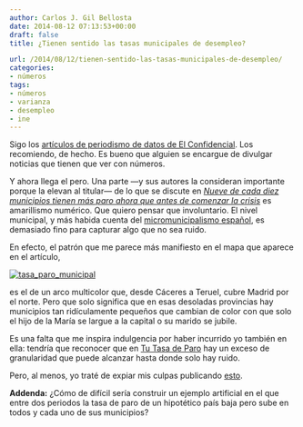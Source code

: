 ```yaml
---
author: Carlos J. Gil Bellosta
date: 2014-08-12 07:13:53+00:00
draft: false
title: ¿Tienen sentido las tasas municipales de desempleo?

url: /2014/08/12/tienen-sentido-las-tasas-municipales-de-desempleo/
categories:
- números
tags:
- números
- varianza
- desempleo
- ine
---
```


Sigo los [artículos de periodismo de datos de El Confidencial](http://www.elconfidencial.com/tags/temas/periodismo-de-datos-9977/). Los recomiendo, de hecho. Es bueno que alguien se encargue de divulgar noticias que tienen que ver con números.

Y ahora llega el pero. Una parte —y sus autores la consideran importante porque la elevan al titular— de lo que se discute en [_Nueve de cada diez municipios tienen más paro ahora que antes de comenzar la crisis_](http://www.elconfidencial.com/espana/2014-08-07/nueve-de-cada-diez-municipios-tienen-mas-paro-ahora-que-antes-de-comenzar-la-crisis_172665/) es amarillismo numérico. Que quiero pensar que involuntario. El nivel municipal, y más habida cuenta del [micromunicipalismo español](http://nadaesgratis.es/?p=39005), es demasiado fino para capturar algo que no sea ruido.

En efecto, el patrón que me parece más manifiesto en el mapa que aparece en el artículo,

[![tasa_paro_municipal](/wp-uploads/2014/08/tasa_paro_municipal.png#center)
](/wp-uploads/2014/08/tasa_paro_municipal.png#center)

es el de un arco multicolor que, desde Cáceres a Teruel, cubre Madrid por el norte. Pero que solo significa que en esas desoladas provincias hay municipios tan ridículamente pequeños que cambian de color con que solo el hijo de la María se largue a la capital o su marido se jubile.

Es una falta que me inspira indulgencia por haber incurrido yo también en ella: tendría que reconocer que en [Tu Tasa de Paro](http://www.tutasadeparo.es/) hay un exceso de granularidad que puede alcanzar hasta donde solo hay ruido.

Pero, al menos, yo traté de expiar mis culpas publicando [esto](http://www.datanalytics.com/2011/08/10/de-la-varianza-en-muestras-pequenas-y-el-problema-del-hospital/).

**Addenda:** ¿Cómo de difícil sería construir un ejemplo artificial en el que entre dos periodos la tasa de paro de un hipotético país baja pero sube en todos y cada uno de sus municipios?
